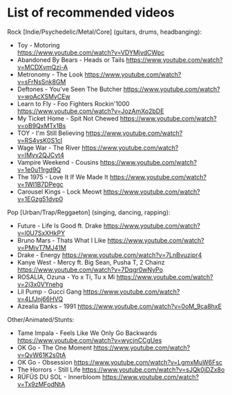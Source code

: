 # List of recommended videos 

Rock [Indie/Psychedelic/Metal/Core] (guitars, drums, headbanging): 
* Toy - Motoring 	
https://www.youtube.com/watch?v=VDYMjvdCWpc 
* Abandoned By Bears - Heads or Tails 
https://www.youtube.com/watch?v=MCDXvmQzi-A 
* Metronomy - The Look 
https://www.youtube.com/watch?v=sFrNsSnk8GM 
* Deftones - You've Seen The Butcher 
https://www.youtube.com/watch?v=woAcXSMyCEw 
* Learn to Fly - Foo Fighters Rockin'1000 
https://www.youtube.com/watch?v=JozAmXo2bDE
* My Ticket Home - Spit Not Chewed 
https://www.youtube.com/watch?v=oB9QxMTx1Bs 
* TOY - I'm Still Believing 
https://www.youtube.com/watch?v=RS4vsK0S1cI 
* Wage War - The River
https://www.youtube.com/watch?v=IMyv2QJCyt4 
* Vampire Weekend - Cousins 
https://www.youtube.com/watch?v=1e0u11rgd9Q 
* The 1975 - Love It If We Made It 
https://www.youtube.com/watch?v=1Wl1B7DPegc 
* Carousel Kings - Lock Meowt
https://www.youtube.com/watch?v=1EGzg51dvp0 


Pop [Urban/Trap/Reggaeton] (singing, dancing, rapping): 
* Future - Life Is Good ft. Drake
https://www.youtube.com/watch?v=l0U7SxXHkPY 
* Bruno Mars - Thats What I Like 
https://www.youtube.com/watch?v=PMivT7MJ41M 
* Drake - Energy 
https://www.youtube.com/watch?v=7LnBvuzjpr4 
* Kanye West - Mercy ft. Big Sean, Pusha T, 2 Chainz 
https://www.youtube.com/watch?v=7Dqgr0wNyPo 
* ROSALIA, Ozuna - Yo x Ti, Tu x Mi 
https://www.youtube.com/watch?v=2j3x0VYnehg 
* Lil Pump - Gucci Gang 
https://www.youtube.com/watch?v=4LfJnj66HVQ 
* Azealia Banks - 1991
https://www.youtube.com/watch?v=0oM_9ca8hxE


Other/Animated/Stunts: 
* Tame Impala - Feels Like We Only Go Backwards 
https://www.youtube.com/watch?v=wycjnCCgUes 
* OK Go - The One Moment 
https://www.youtube.com/watch?v=QvW61K2s0tA 
* OK Go - Obsession 
https://www.youtube.com/watch?v=LgmxMuW6Fsc
* The Horrors - Still Life 
https://www.youtube.com/watch?v=sJQk0jDZx8o 
* RÜFÜS DU SOL - Innerbloom
https://www.youtube.com/watch?v=Tx9zMFodNtA
